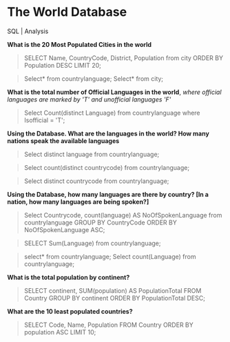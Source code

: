 # The World Database
SQL | Analysis

**What is the 20 Most Populated Cities in the world**

> SELECT Name, CountryCode, District, Population from city 
ORDER BY Population DESC 
LIMIT 20;

> Select* from countrylanguage;
> Select* from city;

**What is the total number of Official Languages in the world**, *where official languages are marked by 'T' and unofficial languages 'F'*

> Select Count(distinct Language) 
from countrylanguage where Isofficial = 'T';

**Using the Database. What are the languages in the world? How many nations speak the available languages**

> Select distinct language 
from countrylanguage;

> Select count(distinct countrycode) 
from countrylanguage;

> Select distinct countrycode
from countrylanguage;

**Using the Database, how many languages are there by country? [In a nation, how many languages are being spoken?]**

> Select Countrycode, 
count(language) 
AS NoOfSpokenLanguage 
from countrylanguage 
GROUP BY CountryCode
ORDER BY NoOfSpokenLanguage ASC;

> SELECT Sum(Language) from countrylanguage;

> select* from countrylanguage;
Select count(Language) 
from countrylanguage;

**What is the total population by continent?**

> SELECT continent, SUM(population) AS PopulationTotal
FROM Country
GROUP BY continent
ORDER BY PopulationTotal DESC;

**What are the 10 least populated countries?**

> SELECT Code, Name, Population
FROM Country
ORDER BY population ASC
LIMIT 10;

